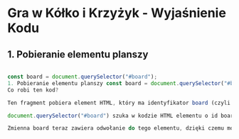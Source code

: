 # Gra w Kółko i Krzyżyk - Wyjaśnienie Kodu

## **1. Pobieranie elementu planszy**

```javascript

const board = document.querySelector("#board");
1. Pobieranie elementu planszy const board = document.querySelector("#board");
Co robi ten kod?

Ten fragment pobiera element HTML, który ma identyfikator board (czyli kontener na planszę do gry).

document.querySelector("#board") szuka w kodzie HTML elementu o id board.

Zmienna board teraz zawiera odwołanie do tego elementu, dzięki czemu możemy manipulować planszą w JavaScript.
